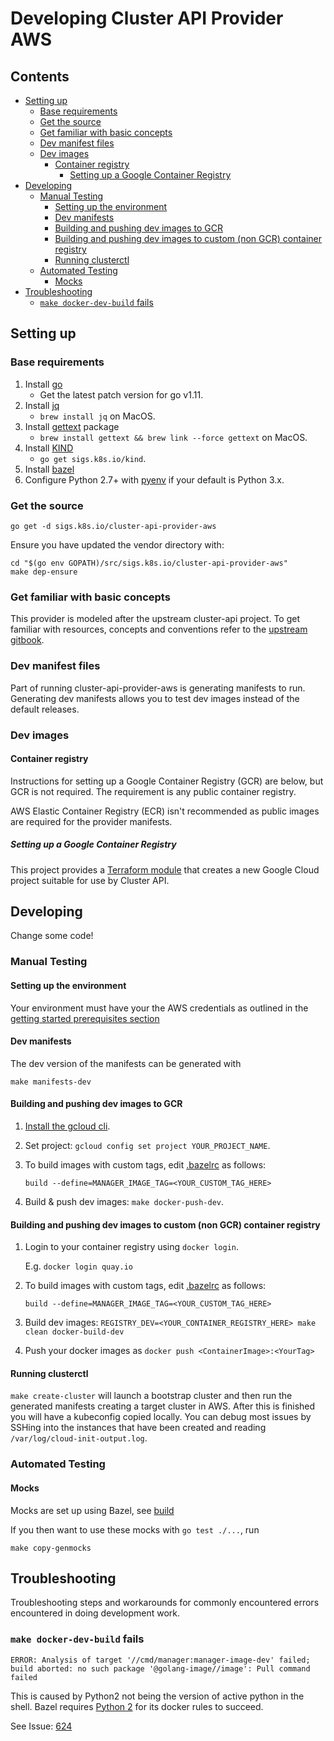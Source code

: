 # Developing Cluster API Provider AWS <!-- omit in toc -->

## Contents <!-- omit in toc -->

<!-- Below is generated using VSCode yzhang.markdown-all-in-one >

<!-- TOC depthFrom:2 -->

- [Setting up](#setting-up)
  - [Base requirements](#base-requirements)
  - [Get the source](#get-the-source)
  - [Get familiar with basic concepts](#get-familiar-with-basic-concepts)
  - [Dev manifest files](#dev-manifest-files)
  - [Dev images](#dev-images)
    - [Container registry](#container-registry)
      - [Setting up a Google Container Registry](#setting-up-a-google-container-registry)
- [Developing](#developing)
  - [Manual Testing](#manual-testing)
    - [Setting up the environment](#setting-up-the-environment)
    - [Dev manifests](#dev-manifests)
    - [Building and pushing dev images to GCR](#building-and-pushing-dev-images-to-gcr)
    - [Building and pushing dev images to custom (non GCR) container registry](#building-and-pushing-dev-images-to-custom-non-gcr-container-registry)
    - [Running clusterctl](#running-clusterctl)
  - [Automated Testing](#automated-testing)
    - [Mocks](#mocks)
- [Troubleshooting](#troubleshooting)
  - [`make docker-dev-build` fails](#make-docker-dev-build-fails)

<!-- /TOC -->

## Setting up

### Base requirements

1. Install [go][go]
   - Get the latest patch version for go v1.11.
2. Install [jq][jq]
   - `brew install jq` on MacOS.
3. Install [gettext][gettext] package
   - `brew install gettext && brew link --force gettext` on MacOS.
4. Install [KIND][kind]
   - `go get sigs.k8s.io/kind`.
5. Install [bazel][bazel]
6. Configure Python 2.7+ with [pyenv][pyenv] if your default is Python 3.x.

[go]: https://golang.org/doc/install

### Get the source

`go get -d sigs.k8s.io/cluster-api-provider-aws`

Ensure you have updated the vendor directory with:

``` shell
cd "$(go env GOPATH)/src/sigs.k8s.io/cluster-api-provider-aws"
make dep-ensure
```

### Get familiar with basic concepts

This provider is modeled after the upstream cluster-api project. To get familiar
with resources, concepts and conventions refer to the [upstream gitbook](https://kubernetes-sigs.github.io/cluster-api/).

### Dev manifest files

Part of running cluster-api-provider-aws is generating manifests to run.
Generating dev manifests allows you to test dev images instead of the default
releases.

### Dev images

#### Container registry

Instructions for setting up a Google Container Registry (GCR) are below, but
GCR is not required. The requirement is any public container registry.

AWS Elastic Container Registry (ECR) isn't recommended as public images are required
for the provider manifests.

##### Setting up a Google Container Registry

This project provides a [Terraform module](../hack/terraform-gcr-init/README.md)
that creates a new Google Cloud project suitable for use by Cluster API.

## Developing

Change some code!

### Manual Testing

#### Setting up the environment

Your environment must have your the AWS credentials as outlined in the [getting
started prerequisites section](./getting-started.md#Prerequisites)

#### Dev manifests

The dev version of the manifests can be generated with

`make manifests-dev`

#### Building and pushing dev images to GCR

1. [Install the gcloud cli][gcloud_sdk].
2. Set project: `gcloud config set project YOUR_PROJECT_NAME`.
3. To build images with custom tags, edit [.bazelrc](./.bazelrc) as follows:

   `build --define=MANAGER_IMAGE_TAG=<YOUR_CUSTOM_TAG_HERE>`
4. Build & push dev images: `make docker-push-dev`.

#### Building and pushing dev images to custom (non GCR) container registry

1. Login to your container registry using `docker login`.

   E.g. `docker login quay.io`
2. To build images with custom tags, edit [.bazelrc](./.bazelrc) as follows:

   `build --define=MANAGER_IMAGE_TAG=<YOUR_CUSTOM_TAG_HERE>`
3. Build dev images: `REGISTRY_DEV=<YOUR_CONTAINER_REGISTRY_HERE> make clean docker-build-dev`
4. Push your docker images as `docker push <ContainerImage>:<YourTag>`

#### Running clusterctl

`make create-cluster` will launch a bootstrap cluster and then run the generated
manifests creating a target cluster in AWS. After this is finished you will have
a kubeconfig copied locally. You can debug most issues by SSHing into the
instances that have been created and reading `/var/log/cloud-init-output.log`.

### Automated Testing

#### Mocks

Mocks are set up using Bazel, see [build](../../build)

If you then want to use these mocks with `go test ./...`, run

`make copy-genmocks`

## Troubleshooting

Troubleshooting steps and workarounds for commonly encountered errors
encountered in doing development work.

### `make docker-dev-build` fails

```(bash)
ERROR: Analysis of target '//cmd/manager:manager-image-dev' failed; build aborted: no such package '@golang-image//image': Pull command failed
```

This is caused by Python2 not being the version of active python in the shell. Bazel
requires [Python 2](https://github.com/kubernetes-sigs/cluster-api-provider-aws/blob/master/docs/development.md#base-requirements)
for its docker rules to succeed.

See Issue: [624](https://github.com/kubernetes-sigs/cluster-api-provider-aws/issues/624)

<!-- References -->

[jq]: https://stedolan.github.io/jq/download/
[image_pull_secrets]: https://kubernetes.io/docs/concepts/containers/images/#specifying-imagepullsecrets-on-a-pod
[ecr_credential_helper]: https://github.com/awslabs/amazon-ecr-credential-helper
[aws_vault]: https://github.com/99designs/aws-vault
[gcloud_sdk]: https://cloud.google.com/sdk/install
[gettext]: https://www.gnu.org/software/gettext/
[kind]: https://sigs.k8s.io/kind
[aws_cli]: https://docs.aws.amazon.com/cli/latest/userguide/installing.html
[bazel]: https://docs.bazel.build/versions/master/install.html
[pyenv]: https://github.com/pyenv/pyenv
